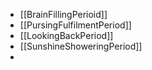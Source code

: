 - [[BrainFillingPerioid]]
- [[PursingFulfilmentPeriod]]
- [[LookingBackPeriod]]
- [[SunshineShoweringPeriod]]
-